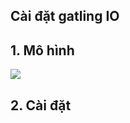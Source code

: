 ## Cài đặt gatling IO

## 1. Mô hình

![](../images/cai-dat-gatling-iogatlingtopo.png)

## 2. Cài đặt
